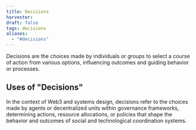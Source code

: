 ```yaml
---
title: Decisions
harvester: 
draft: false
tags: decisions
aliases:
  - "#decisions"
---
```


Decisions are the choices made by individuals or groups to select a course of action from various options, influencing outcomes and guiding behavior or processes.

## Uses of "Decisions"

In the context of Web3 and systems design, decisions refer to the choices made by agents or decentralized units within governance frameworks, determining actions, resource allocations, or policies that shape the behavior and outcomes of social and technological coordination systems.
